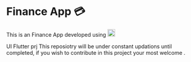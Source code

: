 <h1>Finance App 💳</h1>
This is an Finance App developed using <img src="https://img.shields.io/badge/Flutter-%2302569B.svg?style=for-the-badge&logo=Flutter&logoColor=white" height="20"> 

UI Flutter prj
This reposiotry will be under constant updations until completed, if you wish to contribute in this project your most welcome . 
